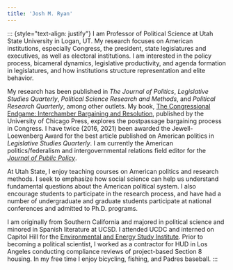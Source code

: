```yaml
---
title: 'Josh M. Ryan'
---
```



::: {style="text-align: justify"}
I am Professor of Political Science at Utah State University in Logan, UT. My research focuses on American institutions, especially Congress, the president, state legislatures and executives, as well as electoral institutions. I am interested in the policy process, bicameral dynamics, legislative productivity, and agenda formation in legislatures, and how institutions structure representation and elite behavior.

My research has been published in *The Journal of Politics*, *Legislative Studies Quarterly*, *Political Science Research and Methods*, and *Political Research Quarterly*, among other outlets. My book, [The Congressional Endgame: Interchamber Bargaining and Resolution](https://press.uchicago.edu/ucp/books/book/chicago/C/bo28907983.html), published by the University of Chicago Press, explores the postpassage bargaining process in Congress. I have twice (2016, 2021) been awarded the Jewell-Loewenberg Award for the best article published on American politics in *Legislative Studies Quarterly*. I am currently the American politics/federalism and intergovernmental relations field editor for the [*Journal of Public Policy*](https://www.cambridge.org/core/journals/journal-of-public-policy).

At Utah State, I enjoy teaching courses on American politics and research methods. I seek to emphasize how social science can help us understand fundamental questions about the American political system. I also encourage students to participate in the research process, and have had a number of undergraduate and graduate students participate at national conferences and admitted to Ph.D. programs.

I am originally from Southern California and majored in political science and minored in Spanish literature at UCSD. I attended UCDC and interned on Capitol Hill for the [Environmental and Energy Study Institute](https://eesi.org). Prior to becoming a political scientist, I worked as a contractor for HUD in Los Angeles conducting compliance reviews of project-based Section 8 housing. In my free time I enjoy bicycling, fishing, and Padres baseball.
:::
